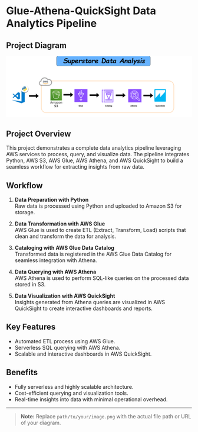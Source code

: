 # Glue-Athena-QuickSight Data Analytics Pipeline

## Project Diagram
![Project Workflow](/superStore/StoreAnalysisStructure.PNG)

## Project Overview
This project demonstrates a complete data analytics pipeline leveraging AWS services to process, query, and visualize data. The pipeline integrates Python, AWS S3, AWS Glue, AWS Athena, and AWS QuickSight to build a seamless workflow for extracting insights from raw data.

## Workflow
1. **Data Preparation with Python**  
   Raw data is processed using Python and uploaded to Amazon S3 for storage.  

2. **Data Transformation with AWS Glue**  
   AWS Glue is used to create ETL (Extract, Transform, Load) scripts that clean and transform the data for analysis.

3. **Cataloging with AWS Glue Data Catalog**  
   Transformed data is registered in the AWS Glue Data Catalog for seamless integration with Athena.

4. **Data Querying with AWS Athena**  
   AWS Athena is used to perform SQL-like queries on the processed data stored in S3.

5. **Data Visualization with AWS QuickSight**  
   Insights generated from Athena queries are visualized in AWS QuickSight to create interactive dashboards and reports.

## Key Features
- Automated ETL process using AWS Glue.  
- Serverless SQL querying with AWS Athena.  
- Scalable and interactive dashboards in AWS QuickSight.  

## Benefits
- Fully serverless and highly scalable architecture.  
- Cost-efficient querying and visualization tools.  
- Real-time insights into data with minimal operational overhead.

---

> **Note:** Replace `path/to/your/image.png` with the actual file path or URL of your diagram.
